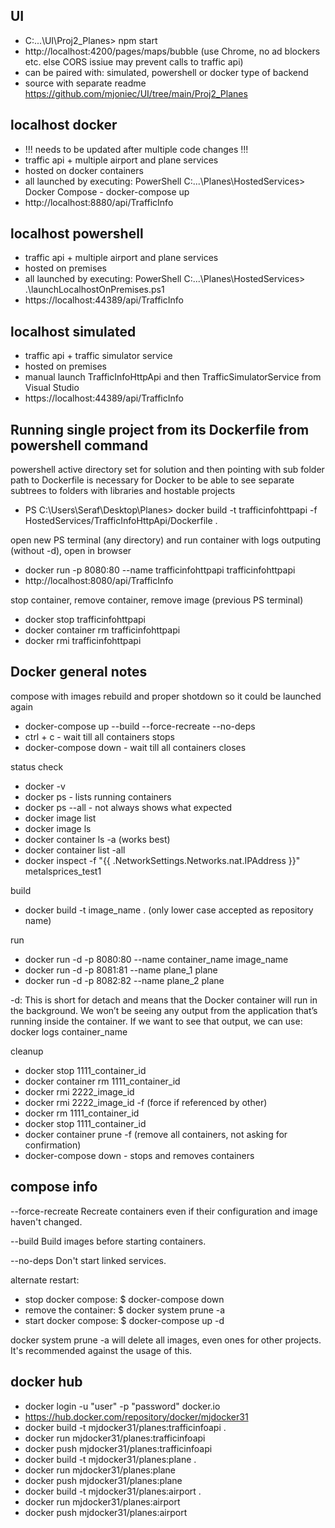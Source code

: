 ## UI

- C:\...\UI\Proj2_Planes> npm start
- http://localhost:4200/pages/maps/bubble (use Chrome, no ad blockers etc. else CORS issiue may prevent calls to traffic api)
- can be paired with: simulated, powershell or docker type of backend
- source with separate readme https://github.com/mjoniec/UI/tree/main/Proj2_Planes

## localhost docker

- !!! needs to be updated after multiple code changes !!!
- traffic api + multiple airport and plane services
- hosted on docker containers
- all launched by executing: PowerShell C:\...\Planes\HostedServices> Docker Compose - docker-compose up 
- http://localhost:8880/api/TrafficInfo

## localhost powershell

- traffic api + multiple airport and plane services 
- hosted on premises
- all launched by executing: PowerShell C:\...\Planes\HostedServices> .\launchLocalhostOnPremises.ps1 
- https://localhost:44389/api/TrafficInfo

## localhost simulated

- traffic api + traffic simulator service
- hosted on premises
- manual launch TrafficInfoHttpApi and then TrafficSimulatorService from Visual Studio
- https://localhost:44389/api/TrafficInfo

## Running single project from its Dockerfile from powershell command

powershell active directory set for solution and then pointing with sub folder path to Dockerfile is necessary for Docker to be able to see separate subtrees to folders with libraries and hostable projects

- PS C:\Users\Seraf\Desktop\Planes> docker build -t trafficinfohttpapi -f HostedServices/TrafficInfoHttpApi/Dockerfile .

open new PS terminal (any directory) and run container with logs outputing (without -d), open in browser
- docker run -p 8080:80 --name trafficinfohttpapi trafficinfohttpapi
- http://localhost:8080/api/TrafficInfo

stop container, remove container, remove image (previous PS terminal)
- docker stop trafficinfohttpapi
- docker container rm trafficinfohttpapi
- docker rmi trafficinfohttpapi

## Docker general notes

compose with images rebuild and proper shotdown so it could be launched again

- docker-compose up --build --force-recreate --no-deps 
- ctrl + c - wait till all containers stops
- docker-compose down - wait till all containers closes

status check

- docker -v
- docker ps - lists running containers
- docker ps --all - not always shows what expected
- docker image list
- docker image ls
- docker container ls -a (works best)
- docker container list -all
- docker inspect -f "{{ .NetworkSettings.Networks.nat.IPAddress }}" metalsprices_test1

build

- docker build -t image_name . (only lower case accepted as repository name)

run

- docker run -d -p 8080:80 --name container_name image_name
- docker run -d -p 8081:81 --name plane_1 plane
- docker run -d -p 8082:82 --name plane_2 plane

-d: This is short for detach and means that the Docker container will run in the background. We won’t be seeing any output from the application that’s running inside the container. If we want to see that output, we can use:
docker logs container_name

cleanup

- docker stop 1111_container_id
- docker container rm 1111_container_id
- docker rmi 2222_image_id
- docker rmi 2222_image_id -f (force if referenced by other)
- docker rm 1111_container_id
- docker stop 1111_container_id
- docker container prune -f (remove all containers, not asking for confirmation)
- docker-compose down - stops and removes containers

## compose info

--force-recreate    Recreate containers even if their configuration and image haven't changed.

--build             Build images before starting containers.
 
--no-deps           Don't start linked services.

alternate restart:

- stop docker compose: $ docker-compose down
- remove the container: $ docker system prune -a
- start docker compose: $ docker-compose up -d

docker system prune -a will delete all images, even ones for other projects. It's recommended against the usage of this.

## docker hub

- docker login -u "user" -p "password" docker.io
- https://hub.docker.com/repository/docker/mjdocker31
- docker build -t mjdocker31/planes:trafficinfoapi .
- docker run mjdocker31/planes:trafficinfoapi
- docker push mjdocker31/planes:trafficinfoapi
- docker build -t mjdocker31/planes:plane .
- docker run mjdocker31/planes:plane
- docker push mjdocker31/planes:plane
- docker build -t mjdocker31/planes:airport .
- docker run mjdocker31/planes:airport
- docker push mjdocker31/planes:airport
